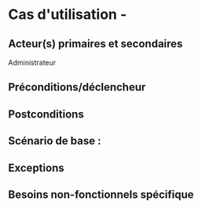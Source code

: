 # Cas d'utilisation - 

## Acteur(s) primaires et secondaires
Administrateur

## Préconditions/déclencheur


## Postconditions


## Scénario de base : 


## Exceptions

## Besoins non-fonctionnels spécifique
